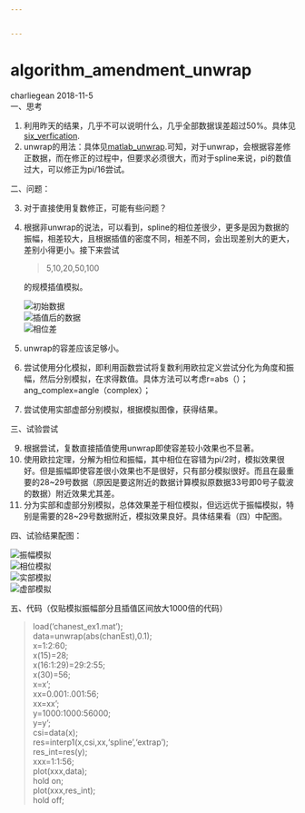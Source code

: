 ```yaml
---


---
```


<h1 id="algorithm_amendment_unwrap">algorithm_amendment_unwrap</h1>
<p>charliegean 2018-11-5<br>
一、思考</p>
<ol>
<li>利用昨天的结果，几乎不可以说明什么，几乎全部数据误差超过50%。具体见<a href="https://github.com/Charliegean/laboratory/blob/master/six_verification.md">six_verfication</a>.</li>
<li>unwrap的用法：具体见<a href="https://ww2.mathworks.cn/help/matlab/ref/unwrap.html?lang=en">matlab_unwrap</a>.可知，对于unwrap，会根据容差修正数据，而在修正的过程中，但要求必须很大，而对于spline来说，pi的数值过大，可以修正为pi/16尝试。</li>
</ol>
<p>二、问题：</p>
<ol start="3">
<li>
<p>对于直接使用复数修正，可能有些问题？</p>
</li>
<li>
<p>根据非unwrap的说法，可以看到，spline的相位差很少，更多是因为数据的振幅，相差较大，且根据插值的密度不同，相差不同，会出现差别大的更大，差别小得更小。接下来尝试</p>
<blockquote>
<p>5,10,20,50,100</p>
</blockquote>
<p>的规模插值模拟。</p>
<p><img src="https://github.com/Charliegean/laboratory/blob/master/picture/ang_data_1.jpg%EF%BC%8C%22%E5%88%9D%E5%A7%8B%E6%95%B0%E6%8D%AE%22" alt="初始数据"><br>
<img src="https://github.com/Charliegean/laboratory/blob/master/picture/ang_res.jpg,%22%E6%8F%92%E5%80%BC%E5%90%8E%E7%9A%84%E6%95%B0%E6%8D%AE%22" alt="插值后的数据"><br>
<img src="https://github.com/Charliegean/laboratory/blob/master/picture/ang_chan_unwrap.jpg,%22%E7%9B%B8%E4%BD%8D%E5%B7%AE%22" alt="相位差"></p>
</li>
<li>
<p>unwrap的容差应该足够小。</p>
</li>
<li>
<p>尝试使用分化模拟，即利用函数尝试将复数利用欧拉定义尝试分化为角度和振幅，然后分别模拟，在求得数值。具体方法可以考虑r=abs（）；ang_complex=angle（complex）；</p>
</li>
<li>
<p>尝试使用实部虚部分别模拟，根据模拟图像，获得结果。</p>
</li>
</ol>
<p>三、试验尝试</p>
<ol start="9">
<li>根据尝试，复数直接插值使用unwrap即使容差较小效果也不显著。</li>
<li>使用欧拉定理，分解为相位和振幅，其中相位在容错为pi/2时，模拟效果很好。但是振幅即使容差很小效果也不是很好，只有部分模拟很好。而且在最重要的28~29号数据（原因是要这附近的数据计算模拟原数据33号即0号子载波的数据）附近效果尤其差。</li>
<li>分为实部和虚部分别模拟，总体效果差于相位模拟，但远远优于振幅模拟，特别是需要的28~29号数据附近，模拟效果良好。具体结果看（四）中配图。</li>
</ol>
<p>四、试验结果配图：</p>
<p><img src=",%22%E6%8C%AF%E5%B9%85%E6%A8%A1%E6%8B%9F%22" alt="振幅模拟">	<br>
<img src=",%22%E7%9B%B8%E4%BD%8D%E6%A8%A1%E6%8B%9F%22" alt="相位模拟"><br>
<img src=",%22%E5%AE%9E%E9%83%A8%E6%A8%A1%E6%8B%9F%22" alt="实部模拟"><br>
<img src=",%22%E8%99%9A%E9%83%A8%E6%A8%A1%E6%8B%9F%22" alt="虚部模拟"></p>
<p>五、代码（仅贴模拟振幅部分且插值区间放大1000倍的代码）</p>
<blockquote>
<p>load(‘chanest_ex1.mat’);<br>
data=unwrap(abs(chanEst),0.1);<br>
x=1:2:60;<br>
x(15)=28;<br>
x(16:1:29)=29:2:55;<br>
x(30)=56;<br>
x=x’;<br>
xx=0.001:.001:56;<br>
xx=xx’;<br>
y=1000:1000:56000;<br>
y=y’;<br>
csi=data(x);<br>
res=interp1(x,csi,xx,‘spline’,‘extrap’);<br>
res_int=res(y);<br>
xxx=1:1:56;<br>
plot(xxx,data);<br>
hold on;<br>
plot(xxx,res_int);<br>
hold off;</p>
</blockquote>

